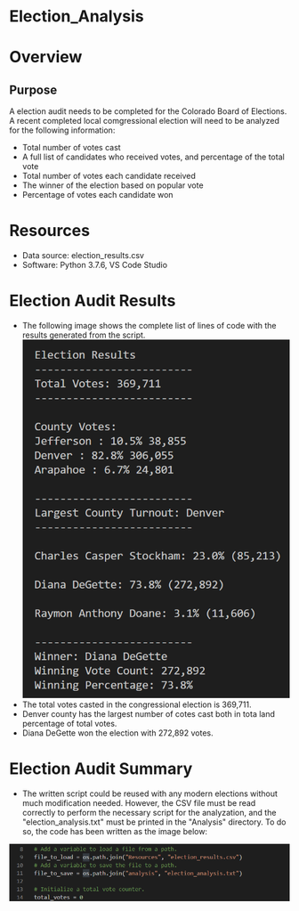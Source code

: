 # Election_Analysis

# Overview

## Purpose
A election audit needs to be completed for the Colorado Board of Elections. A recent completed local comgressional election will need to be analyzed for the following information:

- Total number of votes cast
- A full  list of candidates who received votes, and percentage of the total vote
- Total number of votes each candidate received
- The winner of the election based on popular vote
- Percentage of votes each candidate won

# Resources
- Data source: election_results.csv
- Software: Python 3.7.6, VS Code Studio

# Election Audit Results
- The following image shows the complete list of lines of code with the results generated from the script. 
![script_result](Resources/script_result.png)
- The total votes casted in the congressional election is 369,711.
- Denver county has the largest number of cotes cast both in tota land percentage of total votes.
- Diana DeGette won the election with 272,892 votes.

# Election Audit Summary
- The written script could be reused with any modern elections without much modification needed. However, the CSV file must be read correctly to perform the necessary script for the analyzation, and the "election_analysis.txt" must be printed in the "Analysis" directory. To do so, the code has been written as the image below:

![csv_extractions](Resources/csv_extractions.png)


